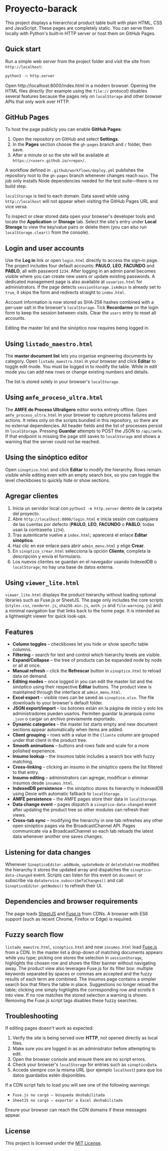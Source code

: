 # Proyecto-barack

This project displays a hierarchical product table built with plain HTML, CSS and JavaScript.
These pages are completely static. You can serve them locally with Python's built‑in HTTP server or host them on GitHub Pages.

## Quick start

Run a simple web server from the project folder and visit the site from
`http://localhost`:

```bash
python3 -m http.server
```

Open http://localhost:8000/index.html in a modern browser. Opening the HTML
files directly (for example using the `file://` protocol) disables several
features because the pages rely on `localStorage` and other browser APIs that
only work over HTTP.

## GitHub Pages

To host the page publicly you can enable **GitHub Pages**:

1. Open the repository on GitHub and select **Settings**.
2. In the **Pages** section choose the `gh-pages` branch and `/` folder, then save.
3. After a minute or so the site will be available at
   `https://<user>.github.io/<repo>/`.

A workflow defined in `.github/workflows/deploy.yml` publishes the repository
root to the `gh-pages` branch whenever changes reach `main`. The job only
installs Node dependencies needed for the test suite—there is no build step.

`localStorage` is tied to each domain. Data saved while using
`http://localhost` will not appear when visiting the GitHub Pages URL and
vice versa.

To inspect or clear stored data open your browser's developer tools and
locate the **Application** or **Storage** tab. Select the site's entry under
**Local Storage** to view the key/value pairs or delete them (you can also run
`localStorage.clear()` from the console).

## Login and user accounts

Use the **Log in** link or open `login.html` directly to access the sign‑in page. The project includes four default accounts: **PAULO**, **LEO**, **FACUNDO** and **PABLO**, all with password `1234`. After logging in an admin panel becomes visible where you can create new users or update existing passwords. A dedicated management page is also available at `usuarios.html` for administrators.
If the page detects `sessionStorage.isAdmin` is already set to `true`, it skips the form and redirects straight to `index.html`.

Account information is now stored as SHA‑256 hashes combined with a per‑user salt in the browser's `localStorage`. Tick **Recordarme** on the login form to keep the session between visits. Clear the `users` entry to reset all accounts.

Editing the master list and the sinóptico now requires being logged in.

## Using `listado_maestro.html`

The **master document list** lets you organise engineering documents by category. Open `listado_maestro.html` in your browser and click **Editar** to toggle edit mode. You must be logged in to modify the table. While in edit mode you can add new rows or change existing numbers and details.

The list is stored solely in your browser's `localStorage`.

## Using `amfe_proceso_ultra.html`

The **AMFE de Proceso Ultraligero** editor works entirely offline. Open
`amfe_proceso_ultra.html` in your browser to capture process failures and
actions. It relies only on the scripts bundled in this repository, so there are
no external dependencies. All header fields and the list of processes persist in
`localStorage`. Pressing **Guardar** attempts to POST the JSON to `/api/amfe`.
If that endpoint is missing the page still saves to `localStorage` and shows a
warning that the server could not be reached.

## Using the sinóptico editor

Open `sinoptico.html` and click **Editar** to modify the hierarchy. Rows remain
visible while editing even with an empty search box, so you can toggle the level
checkboxes to quickly hide or show sections.

## Agregar clientes

1. Inicia un servidor local con `python3 -m http.server` dentro de la carpeta del proyecto.
2. Abre `http://localhost:8000/login.html` e inicia sesión con cualquiera de las cuentas por defecto (**PAULO**, **LEO**, **FACUNDO** o **PABLO**; todas usan la contraseña `1234`).
3. Tras autenticarte vuelve a `index.html`; aparecerá el enlace **Editar sinóptico**.
4. Haz clic en ese enlace para abrir `admin_menu.html` y elige **Crear**.
5. En `sinoptico_crear.html` selecciona la opción **Cliente**, completa la descripción y envía el formulario.
6. Los nuevos clientes se guardan en el navegador usando IndexedDB o `localStorage`; no hay una base de datos externa.

## Using `viewer_lite.html`

`viewer_lite.html` displays the product hierarchy without loading optional
libraries such as Fuse.js or SheetJS. The page only includes the core scripts
(`styles.css`, `renderer.js`, `sha256.min.js`, `auth.js` and
`file-warning.js`) and a minimal navigation bar that links back to the home
page. It is intended as a lightweight viewer for quick look-ups.

## Features

- **Column toggles** – checkboxes let you hide or show specific table columns.
- **Filtering** – search for text and control which hierarchy levels are visible.
- **Expand/Collapse** – the tree of products can be expanded node by node or all at once.
- **Manual refresh** – click the **Refrescar** button in `sinoptico.html` to reload data on demand.
- **Editing modes** – once logged in you can edit the master list and the sinóptico using their respective **Editar** buttons. The product view is maintained through the interface at `admin_menu.html`.
- **Excel export** – visible rows can be saved as `sinoptico.xlsx`. The file
  downloads to your browser's default folder.
- **JSON export/import** – los botones están en la página de inicio y solo los administradores pueden usarlos. Permiten guardar la jerarquía como `.json` o cargar un archivo previamente exportado.
- **Dynamic categories** – the master list starts empty and new document sections appear automatically when items are added.
- **Client grouping** – rows with a value in the `Cliente` column are grouped under that client in the product tree.
- **Smooth animations** – buttons and rows fade and scale for a more polished experience.
- **Insumo lookup** – the insumos table includes a search box with fuzzy matching.
- **Cross-linking** – clicking an insumo in the sinóptico opens the list filtered to that entry.
- **Insumo editing** – administrators can agregar, modificar o eliminar insumos desde `insumos.html`.
- **IndexedDB persistence** – the sinóptico stores its hierarchy in IndexedDB using Dexie with automatic fallback to `localStorage`.
- **AMFE persistence** – the AMFE pages store their data in `localStorage`.
- **Data change event** – pages dispatch a `sinoptico-data-changed` event after
  updating the product tree so other modules can refresh their views.
- **Cross-tab sync** – modifying the hierarchy in one tab refreshes any other open sinóptico pages via the BroadcastChannel API.
Pages communicate via a BroadcastChannel so each tab reloads the latest data whenever another one saves changes.

## Listening for data changes

Whenever `SinopticoEditor.addNode`, `updateNode` or `deleteSubtree` modifies the
hierarchy it stores the updated array and dispatches the
`sinoptico-data-changed` event. Scripts can listen for this event on
`document` or subscribe via `dataService.subscribeToChanges()` and call
`SinopticoEditor.getNodes()` to refresh their UI.

## Dependencies and browser requirements

The page loads [SheetJS](https://sheetjs.com/) and [Fuse.js](https://fusejs.io/) from CDNs. A browser with ES6 support (such as recent Chrome, Firefox or Edge) is required.


## Fuzzy search flow

 `listado_maestro.html`, `sinoptico.html` and now `insumos.html` load [Fuse.js](https://fusejs.io/) from a CDN. In the master list a drop-down of matching documents appears while you type; picking one stores the selection in `sessionStorage`, highlights the chosen row and shows the filter banner without navigating away. The product view also leverages Fuse.js for its filter box: multiple keywords separated by spaces or commas are accepted and the fuzzy results of each term are combined. The insumos page contains a simpler search box that filters the table in place. Suggestions no longer reload the table; clicking one simply highlights the corresponding row and scrolls it into view. If no row matches the stored selection a warning is shown. Removing the Fuse.js script tags disables these fuzzy searches.

## Troubleshooting

If editing pages doesn't work as expected:

1. Verify the site is being served over **HTTP**, not opened directly as local files.
2. Make sure you are logged in as an administrator before attempting to edit.
3. Open the browser console and ensure there are no script errors.
4. Check your browser's `localStorage` for entries such as `sinopticoData`.
5. Accede siempre con la misma URL (por ejemplo `localhost`) para que los datos guardados estén disponibles.

If a CDN script fails to load you will see one of the following warnings:

- `Fuse.js no cargó – búsqueda deshabilitada`
- `SheetJS no cargó – exportar a Excel deshabilitado`

Ensure your browser can reach the CDN domains if these messages appear.


## License

This project is licensed under the [MIT License](LICENSE).
